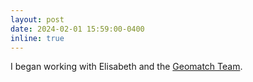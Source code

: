 ```yaml
---
layout: post
date: 2024-02-01 15:59:00-0400
inline: true
---
```


I began working with Elisabeth and the [Geomatch Team](https://immigrationlab.org/geomatch/).